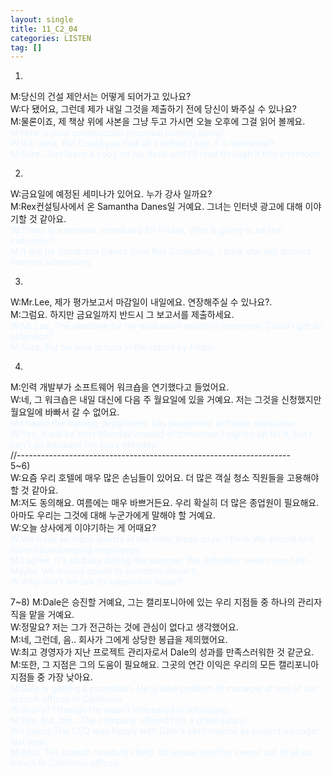 ```yaml
---
layout: single
title: 11_C2_04
categories: LISTEN
tag: []
---
```


1)
M:당신의 건설 제안서는 어떻게 되어가고 있나요?   
W:다 됐어요, 그런데 제가 내일 그것을 제출하기 전에 당신이 봐주실 수 있나요?   
M:물론이죠, 제 책상 위에 사본을 그냥 두고 가시면 오늘 오후에 그걸 읽어 볼께요.
<span style="color:#E8F5FF">
M:How is your construction proposal coming along?   
W:It's done, But Could you look at it before I turn it in tomorrow?      
M:Sure, Just leave a copy on my desk and I'll read through it this afternoon.
</span>
   
2)
W:금요일에 예정된 세미나가 있어요. 누가 강사 일까요?   
M:Rex컨설팅사에서 온 Samantha Danes일 거예요. 그녀는 인터넷 광고에 대해 이야기할 것 같아요.   
<span style="color:#E8F5FF"> 
W:Thers is a seminar scheduled for Friday. Who is going to be the instructor?   
M:It will be Samantha Danes from Rex Consulting. I think she will discuss Internet advertising.   
</span>
   
3)
W:Mr.Lee, 제가 평가보고서 마감일이 내일에요. 연장해주실 수 있나요?.   
M:그럼요. 하지만 금요일까지 반드시 그 보고서를 제출하세요.   
<span style="color:#E8F5FF"> 
W:Mr.Lee, The deadline for my evaluation report is tomorrow. Could I get an extention?   
M:Sure. But be sure to turn in the report by Friday.   
</span>
   
4)
M:인력 개발부가 소프트웨어 워크숍을 연기했다고 들었어요.   
W:네, 그 워크숍은 내일 대신에 다음 주 월요일에 있을 거예요. 저는 그것을 신청했지만 월요일에 바빠서 갈 수 없어요.   
<span style="color:#E8F5FF"> 
M:I heard the training department has postponed software workshop.   
W:Yes, It will be next Monday instead of tomorrow. I signed up for it, but I can't go because I'm busy Monday.   
</span>
   //--------------------------------------------------------------------   
5~6)   
W:요즘 우리 호텔에 매우 많은 손님들이 있어요. 더 많은 객실 청소 직원들을 고용해야 할 것 같아요.   
M:저도 동의해요. 여름에는 매우 바쁘거든요. 우리 확실히 더 많은 종업원이 필요해요. 아마도 우리는 그것에 대해 누군가에게 말해야 할 거예요.   
W:오늘 상사에게 이야기하는 게 어때요?   
<span style="color:#E8F5FF"> 
W:We have so many guests at the hotel these days. I think We should hire more housekeeping employees.   
M:I agree, It's so busy during the summer. We definitely need more help. Maybe We should speak to someone about it.   
W:Why don't we talk to supervisor today?   
</span>
   
7~8)
M:Dale은 승진할 거예요, 그는 캘리포니아에 있는 우리 지점들 중 하나의 관리자 직을 맡을 거예요.   
W:정말요? 저는 그가 전근하는 것에 관심이 없다고 생각했어요.   
M:네, 그런데, 음.. 회사가 그에게 상당한 봉급을 제의했어요.   
W:최고 경영자가 지난 프로젝트 관리자로서 Dale의 성과를 만족스러워한 것 같군요.   
M:또한, 그 지점은 그의 도움이 필요해요. 그곳의 연간 이익은 우리의 모든 캘리포니아 지점들 중 가장 낮아요.   
<span style="color:#E8F5FF"> 
M:Dale is getting a promotion. He is take position of manager at one of our branch offices in California.   
W:Really? I though He wasn't interested in relocating.   
M:Yes, But, hm.. The company offered him a great salary.   
W:I guess The CEO was happy with Dale's perfomance as project manager last year.   
M:Also, The branch needs his help. Its anuual profit is lowest out of all our banch in California offices.   
</span>